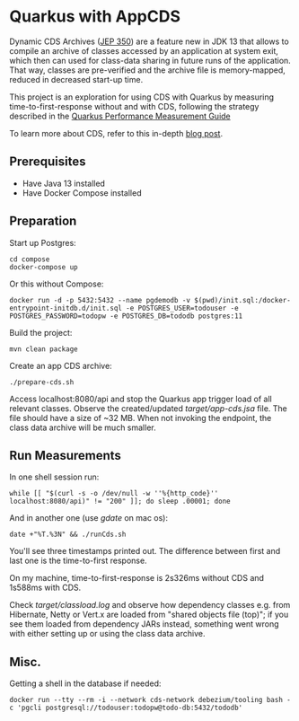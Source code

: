 # Quarkus with AppCDS

Dynamic CDS Archives ([JEP 350](https://openjdk.java.net/jeps/350)) are a feature new in JDK 13 that allows to compile an archive of classes accessed by an application at system exit, which then can used for class-data sharing in future runs of the application.
That way, classes are pre-verified and the archive file is memory-mapped, reduced in decreased start-up time.

This project is an exploration for using CDS with Quarkus by measuring time-to-first-response without and with CDS, following the strategy described in the [Quarkus Performance Measurement Guide](https://quarkus.io/guides/performance-measure)

To learn more about CDS, refer to this in-depth [blog post](https://blog.codefx.org/java/application-class-data-sharing/).

## Prerequisites

* Have Java 13 installed
* Have Docker Compose installed

## Preparation

Start up Postgres:

```shell
cd compose
docker-compose up
```

Or this without Compose:

```shell
docker run -d -p 5432:5432 --name pgdemodb -v $(pwd)/init.sql:/docker-entrypoint-initdb.d/init.sql -e POSTGRES_USER=todouser -e POSTGRES_PASSWORD=todopw -e POSTGRES_DB=tododb postgres:11
```

Build the project:

```shell
mvn clean package
```

Create an app CDS archive:

```shell
./prepare-cds.sh
```

Access localhost:8080/api and stop the Quarkus app trigger load of all relevant classes.
Observe the created/updated _target/app-cds.jsa_ file.
The file should have a size of ~32 MB. When not invoking the endpoint, the class data archive will be much smaller.

## Run Measurements

In one shell session run:

```shell
while [[ "$(curl -s -o /dev/null -w ''%{http_code}'' localhost:8080/api)" != "200" ]]; do sleep .00001; done
```

And in another one (use _gdate_ on mac os):

```shell
date +"%T.%3N" && ./runCds.sh
```

You'll see three timestamps printed out.
The difference between first and last one is the time-to-first response.

On my machine, time-to-first-response is 2s326ms without CDS and 1s588ms with CDS.

Check _target/classload.log_ and observe how dependency classes e.g. from Hibernate, Netty or Vert.x are loaded from "shared objects file (top)"; if you see them loaded from dependency JARs instead, something went wrong with either setting up or using the class data archive.

## Misc.

Getting a shell in the database if needed:

```shell
docker run --tty --rm -i --network cds-network debezium/tooling bash -c 'pgcli postgresql://todouser:todopw@todo-db:5432/tododb'
```
